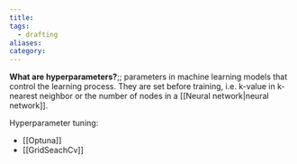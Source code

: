 ```yaml
---
title: 
tags:
  - drafting
aliases: 
category:
---
```

**What are hyperparameters?**;; parameters in machine learning models that control the learning process. They are set before training, i.e. k-value in k-nearest neighbor or the number of nodes in a [[Neural network|neural network]].

Hyperparameter tuning:
- [[Optuna]]
- [[GridSeachCv]]




